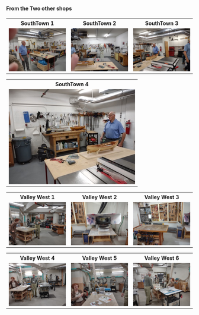 #### From the Two other shops 

<table>
  <tr>
    <th>SouthTown 1</td>
    <th>SouthTown 2</td>
    <th>SouthTown 3</td>
  </tr>
  <tr>
      <td valign="top">
      <a href="./S1.jpg">
      <img src="./Thumbnails/S1-T.jpg">
      </a>
      </td>
      <td valign="top">
      <a href="./S2.jpg">
      <img src="./Thumbnails/S2-T.jpg">
      </a>
      </td>
      <td valign="top">
      <a href="./S3.jpg">
      <img src="./Thumbnails/S3-T.jpg">
      </a>
      </td>
  </tr>
 </table>
<table>
  <tr>
    <th>SouthTown 4</td>
  </tr>
  <tr>
      <td valign="top">
      <a href="./S4.jpg">
      <img src="./Thumbnails/S4-T.jpg">
      </a>
      </td>
  </tr>
 </table>
 
  <table>
   <tr>
     <th>Valley West 1</td>
     <th>Valley West 2</td>
     <th>Valley West 3</td>
   </tr>
   <tr>
       <td valign="top">
       <a href="./V1.jpg">
       <img src="./Thumbnails/V1-T.jpg">
       </a>
       </td>
       <td valign="top">
       <a href="./V2.jpeg">
       <img src="./Thumbnails/V2-T.jpg">
       </a>
       </td>
       <td valign="top">
       <a href="./V3.jpeg">
       <img src="./Thumbnails/V3-T.jpg">
       </a>
       </td>
   </tr>
  </table>
  <table>
    <tr>
      <th>Valley West 4</td>
      <th>Valley West 5</td>
      <th>Valley West 6</td>		  
    </tr>
    <tr>
        <td valign="top">
        <a href="./V4.jpeg">
        <img src="./Thumbnails/V4-T.jpg">
        </a>
     <td valign="top">
     <a href="./V5.jpeg">
     <img src="./Thumbnails/V5-T.jpg">
     </a>
     </td>
     <td valign="top">
     <a href="./V6.jpg">
     <img src="./Thumbnails/V6-T.jpg">
     </a>
     </td>
    </tr>
   </table>
